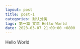 ```yaml
---
layout: post
title: post-1
categories: 默认分类
tags: 第一篇 文章 Hello World
date: 2023-03-07 21:09:00 +0800
---
```


Hello World
